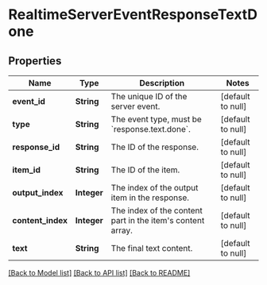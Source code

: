# RealtimeServerEventResponseTextDone
## Properties

| Name | Type | Description | Notes |
|------------ | ------------- | ------------- | -------------|
| **event\_id** | **String** | The unique ID of the server event. | [default to null] |
| **type** | **String** | The event type, must be &#x60;response.text.done&#x60;. | [default to null] |
| **response\_id** | **String** | The ID of the response. | [default to null] |
| **item\_id** | **String** | The ID of the item. | [default to null] |
| **output\_index** | **Integer** | The index of the output item in the response. | [default to null] |
| **content\_index** | **Integer** | The index of the content part in the item&#39;s content array. | [default to null] |
| **text** | **String** | The final text content. | [default to null] |

[[Back to Model list]](../README.md#documentation-for-models) [[Back to API list]](../README.md#documentation-for-api-endpoints) [[Back to README]](../README.md)

